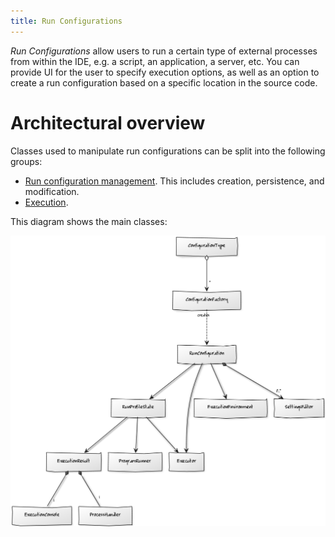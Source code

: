 ```yaml
---
title: Run Configurations
---
```


*Run Configurations* allow users to run a certain type of external processes from within the IDE, e.g. a script, an application, a server, etc. You can provide UI for the user to specify execution options, as well as an option to create a run configuration based on a specific location in the source code.

# Architectural overview

Classes used to manipulate run configurations can be split into the following groups:

* [Run configuration management](/basics/run_configurations/run_configuration_management.md). This includes creation, persistence, and modification.
* [Execution](/basics/run_configurations/run_configuration_execution.md).

This diagram shows the main classes:

![Architecture](img/classes.png)

